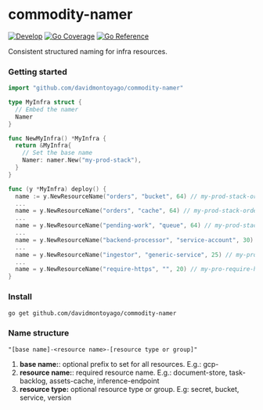 # commodity-namer

[![Develop](https://github.com/davidmontoyago/commodity-namer/actions/workflows/develop.yaml/badge.svg)](https://github.com/davidmontoyago/commodity-namer/actions/workflows/develop.yaml) [![Go Coverage](https://raw.githubusercontent.com/wiki/davidmontoyago/commodity-namer/coverage.svg)](https://raw.githack.com/wiki/davidmontoyago/commodity-namer/coverage.html) [![Go Reference](https://pkg.go.dev/badge/github.com/davidmontoyago/commodity-namer.svg)](https://pkg.go.dev/github.com/davidmontoyago/commodity-namer)

Consistent structured naming for infra resources.

### Getting started

```go
import "github.com/davidmontoyago/commodity-namer"

type MyInfra struct {
  // Embed the namer
  Namer
}

func NewMyInfra() *MyInfra {
  return &MyInfra{
    // Set the base name
    Namer: namer.New("my-prod-stack"),
  }
}

func (y *MyInfra) deploy() {
  name := y.NewResourceName("orders", "bucket", 64) // my-prod-stack-orders-bucket
  ...
  name = y.NewResourceName("orders", "cache", 64) // my-prod-stack-orders-bucket
  ...
  name = y.NewResourceName("pending-work", "queue", 64) // my-prod-stack-pending-work-queue
  ...
  name = y.NewResourceName("backend-processor", "service-account", 30) // my-prod-backend-pr-service-a
  ...
  name = y.NewResourceName("ingestor", "generic-service", 25) // my-prod-inges-generic-s
  ...
  name = y.NewResourceName("require-https", "", 20) // my-pro-require-https
}
```

### Install

```sh
go get github.com/davidmontoyago/commodity-namer
```


### Name structure

`"[base name]-<resource name>-[resource type or group]"`

1. **base name:**: optional prefix to set for all resources. E.g.: gcp-
2. **resource name:**: required resource name. E.g.: document-store, task-backlog, assets-cache, inference-endpoint
3. **resource type:** optional resource type or group. E.g: secret, bucket, service, version

